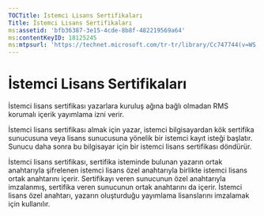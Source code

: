 ```yaml
---
TOCTitle: İstemci Lisans Sertifikaları
Title: İstemci Lisans Sertifikaları
ms:assetid: 'bfb36387-3e15-4cde-8b8f-482219569a64'
ms:contentKeyID: 18125245
ms:mtpsurl: 'https://technet.microsoft.com/tr-tr/library/Cc747744(v=WS.10)'
---
```


İstemci Lisans Sertifikaları
============================

İstemci lisans sertifikası yazarlara kuruluş ağına bağlı olmadan RMS korumalı içerik yayımlama izni verir.

İstemci lisans sertifikası almak için yazar, istemci bilgisayardan kök sertifika sunucusuna veya lisans sunucusuna yönelik bir istemci kayıt isteği başlatır. Sunucu daha sonra bu bilgisayar için bir istemci lisans sertifikası döndürür.

İstemci lisans sertifikası, sertifika isteminde bulunan yazarın ortak anahtarıyla şifrelenen istemci lisans özel anahtarıyla birlikte istemci lisans ortak anahtarını içerir. Sertifikayı veren sunucunun özel anahtarıyla imzalanmış, sertifika veren sunucunun ortak anahtarını da içerir. İstemci lisans özel anahtarı, yazarın oluşturduğu yayımlama lisanslarını imzalamak için kullanılır.
